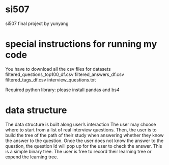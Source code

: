 # si507
si507 final project by yunyang

# special instructions for running my code
You have to download all the csv files for datasets
filtered_questions_top100_df.csv
filtered_answers_df.csv
filtered_tags_df.csv
interview_questions.txt

Required python library: 
please install pandas and bs4

# data structure
The data structure is built along user’s interaction
The user may choose where to start from a list of real interview questions. Then, the user is to build the tree of the path of their study when answering whether they know the answer to the question. Once the user does not know the answer to the question, the question Id will pop up for the user to check the answer. This is a simple binary tree. The user is free to record their learning tree or expend the learning tree.

